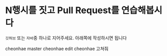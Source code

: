# N행시를 짓고 Pull Request를 연습해봅시다

`깃허브` 또는 `자바`중 하나로 지어주세요. 
아래쪽에 작성하시면 됩니다

cheonhae master
cheonhae edit
cheonhae 고쳐줘
